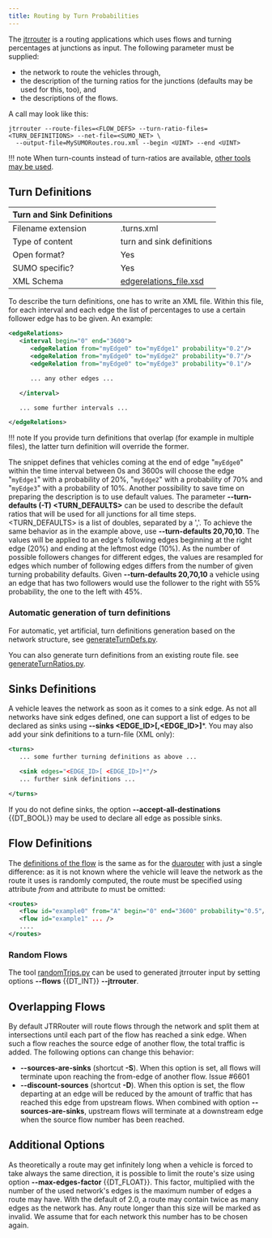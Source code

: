 ```yaml
---
title: Routing by Turn Probabilities
---
```


The [jtrrouter](../jtrrouter.md) is a routing applications which
uses flows and turning percentages at junctions as input. The following
parameter must be supplied:

- the network to route the vehicles through,
- the description of the turning ratios for the junctions (defaults
   may be used for this, too), and
- the descriptions of the flows.

A call may look like this:

```
jtrrouter --route-files=<FLOW_DEFS> --turn-ratio-files=<TURN_DEFINITIONS> --net-file=<SUMO_NET> \
  --output-file=MySUMORoutes.rou.xml --begin <UINT> --end <UINT>
```

!!! note
    When turn-counts instead of turn-ratios are available, [other tools may be used](Routes_from_Observation_Points.md).

## Turn Definitions

| Turn and Sink Definitions | |
|--------------------|---------------------------|
| Filename extension | .turns.xml                |
| Type of content    | turn and sink definitions |
| Open format?       | Yes                       |
| SUMO specific?     | Yes                       |
| XML Schema         | [edgerelations_file.xsd](https://sumo.dlr.de/xsd/edgerelations_file.xsd)           |

To describe the turn definitions, one has to write an XML file. Within
this file, for each interval and each edge the list of percentages to
use a certain follower edge has to be given. An example:

```xml
<edgeRelations>
   <interval begin="0" end="3600">
      <edgeRelation from="myEdge0" to="myEdge1" probability="0.2"/>
      <edgeRelation from="myEdge0" to="myEdge2" probability="0.7"/>
      <edgeRelation from="myEdge0" to="myEdge3" probability="0.1"/>

      ... any other edges ...

   </interval>

   ... some further intervals ...

</edgeRelations>
```

!!! note
    If you provide turn definitions that overlap (for example in multiple files), the latter turn definition will override the former.

The snippet defines that vehicles coming at the end of edge
"`myEdge0`" within the time interval between
0s and 3600s will choose the edge "`myEdge1`"
with a probability of 20%, "`myEdge2`" with a
probability of 70% and "`myEdge3`" with a
probability of 10%. Another possibility to save time on preparing the
description is to use default values. The parameter **--turn-defaults (-T) <TURN_DEFAULTS\>** can be used to
describe the default ratios that will be used for all junctions for all
time steps. <TURN_DEFAULTS\> is a list of doubles, separated by a ','. To
achieve the same behavior as in the example above, use **--turn-defaults 20,70,10**. The values
will be applied to an edge's following edges beginning at the right edge
(20%) and ending at the leftmost edge (10%). As the number of possible
followers changes for different edges, the values are resampled for
edges which number of following edges differs from the number of given
turning probability defaults. Given **--turn-defaults 20,70,10** a vehicle using an edge that has
two followers would use the follower to the right with 55% probability,
the one to the left with 45%.

### Automatic generation of turn definitions

For automatic, yet artificial, turn definitions generation based on the
network structure, see [generateTurnDefs.py](../Tools/Turns.md#generateturndefspy).

You can also generate turn definitions from an existing route file. see [generateTurnRatios.py](../Tools/Turns.md#generateturnratiospy).

## Sinks Definitions

A vehicle leaves the network as soon as it comes to a sink edge. As not
all networks have sink edges defined, one can support a list of edges to
be declared as sinks using **--sinks <EDGE_ID\>[,<EDGE_ID\>\]***. You may also add your sink definitions to a
turn-file (XML only):

```xml
<turns>
   ... some further turning definitions as above ...

   <sink edges="<EDGE_ID>[ <EDGE_ID>]*"/>
   ... further sink definitions ...

</turns>
```

If you do not define sinks, the option **--accept-all-destinations** {{DT_BOOL}} may be used to declare all edge
as possible sinks.

## Flow Definitions

The [definitions of the
flow](../Definition_of_Vehicles,_Vehicle_Types,_and_Routes.md#repeated_vehicles_flows)
is the same as for the [duarouter](../duarouter.md) with just a
single difference: as it is not known where the vehicle will leave the
network as the route it uses is randomly computed, the route must be
specified using attribute *from* and attribute *to* must be omitted:

```xml
<routes>
   <flow id="example0" from="A" begin="0" end="3600" probability="0.5"/>
   <flow id="example1" ... />
   ....
</routes>
```

### Random Flows

The tool [randomTrips.py](../Tools/Trip.md#randomtripspy) can be
used to generated jtrrouter input by setting options **--flows** {{DT_INT}} **--jtrrouter**.

## Overlapping Flows

By default JTRRouter will route flows through the network and split them at intersections until each part of the flow has reached a sink edge. When such a flow reaches the source edge of another flow, the total traffic is added.
The following options can change this behavior:

- **--sources-are-sinks** (shortcut **-S**). When this option is set, all flows will terminate upon reaching the from-edge of another flow. Issue #6601
- **--discount-sources** (shortcut **-D**). When this option is set, the flow departing at an edge will be reduced by the amount of traffic that has reached this edge from upstream flows. When combined with option **--sources-are-sinks**, upstream flows will terminate at a downstream edge when the source flow number has been reached.

## Additional Options

As theoretically a route may get infinitely long when a vehicle is
forced to take always the same direction, it is possible to limit the
route's size using option **--max-edges-factor** {{DT_FLOAT}}. This factor, multiplied with the number of
the used network's edges is the maximum number of edges a route may
have. With the default of 2.0, a route may contain twice as many edges
as the network has. Any route longer than this size will be marked as
invalid. We assume that for each network this number has to be chosen
again.
